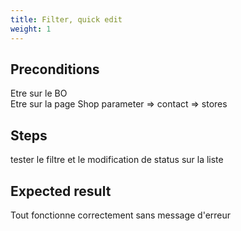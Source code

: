 ```yaml
---
title: Filter, quick edit
weight: 1
---
```


## Preconditions

Etre sur le BO\
Etre sur la page Shop parameter => contact => stores
## Steps

tester le filtre et le modification de status sur la liste

## Expected result

Tout fonctionne correctement sans message d'erreur

